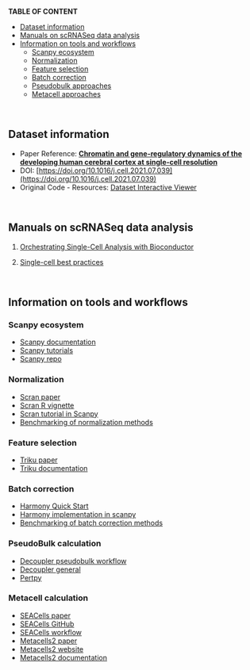 __TABLE OF CONTENT__

- [Dataset information](#dataset-information)
- [Manuals on scRNASeq data analysis](#manuals-on-scrnaseq-data-analysis)
- [Information on tools and workflows](#information-on-tools-and-workflows)
  * [Scanpy ecosystem](#scanpy-ecosystem)
  * [Normalization](#normalization)
  * [Feature selection](#feature-selection)
  * [Batch correction](#batch-correction)
  * [Pseudobulk approaches](#pseudobulk-calculation)
  * [Metacell approaches](#metacell-calculation)



<br>

## Dataset information

* Paper Reference: [__Chromatin and gene-regulatory dynamics of the developing human cerebral cortex at single-cell resolution__](https://doi.org/10.1016/j.cell.2021.07.039)
* DOI: [https://doi.org/10.1016/j.cell.2021.07.039](https://doi.org/10.1016/j.cell.2021.07.039)
* Original Code - Resources: [Dataset Interactive Viewer](https://scbrainregulation.su.domains/)


<br>

## Manuals on scRNASeq data analysis

1. [Orchestrating Single-Cell Analysis with Bioconductor](https://bioconductor.org/books/release/OSCA/)

2. [Single-cell best practices](https://www.sc-best-practices.org/preamble.html)

<br>


## Information on tools and workflows

### Scanpy ecosystem

* [Scanpy documentation](https://scanpy.readthedocs.io/en/stable/)
* [Scanpy tutorials](https://scanpy.readthedocs.io/en/stable/tutorials.html)
* [Scanpy repo](https://github.com/scverse/scanpy)

### Normalization

* [Scran paper](https://genomebiology.biomedcentral.com/articles/10.1186/s13059-016-0947-7)
* [Scran R vignette](https://bioconductor.org/packages/release/bioc/vignettes/scran/inst/doc/scran.html)
* [Scran tutorial in Scanpy](https://github.com/theislab/single-cell-tutorial/blob/master/latest_notebook/Case-study_Mouse-intestinal-epithelium_1906.ipynb)
* [Benchmarking of normalization methods](https://www.nature.com/articles/s41592-023-01814-1)

### Feature selection

* [Triku paper](https://academic.oup.com/gigascience/article/doi/10.1093/gigascience/giac017/6547682)
* [Triku documentation](https://triku.readthedocs.io/en/latest/triku-work.html)

### Batch correction

* [Harmony Quick Start](https://portals.broadinstitute.org/harmony/articles/quickstart.html)
* [Harmony implementation in scanpy](https://scanpy.readthedocs.io/en/stable/generated/scanpy.external.pp.harmony_integrate.html)
* [Benchmarking of batch correction methods](https://genomebiology.biomedcentral.com/articles/10.1186/s13059-019-1850-9)

### PseudoBulk calculation

* [Decoupler pseudobulk workflow](https://decoupler-py.readthedocs.io/en/latest/notebooks/pseudobulk.html#Generation-of-pseudo-bulk-profiles)
* [Decoupler general](https://decoupler-py.readthedocs.io/en/1.3.2/index.html)
* [Pertpy](https://pertpy.readthedocs.io/en/stable/tutorials/notebooks/differential_gene_expression.html)

### Metacell calculation

* [SEACells paper](https://www.nature.com/articles/s41587-023-01716-9)
* [SEACells GitHub](https://github.com/dpeerlab/SEACells)
* [SEACells workflow](https://github.com/dpeerlab/SEACells/blob/main/notebooks/SEACell_computation.ipynb)
* [Metacells2 paper](https://genomebiology.biomedcentral.com/articles/10.1186/s13059-022-02667-1)
* [Metacells2 website](https://www.weizmann.ac.il/math/tanay/research-activities/metacell-2)
* [Metacells2 documentation](https://metacells.readthedocs.io/en/latest/)
